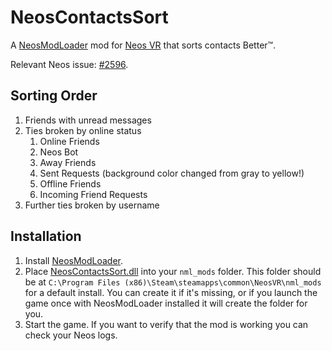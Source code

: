 # NeosContactsSort

A [NeosModLoader](https://github.com/zkxs/NeosModLoader) mod for [Neos VR](https://neos.com/) that sorts contacts Better™.

Relevant Neos issue: [#2596](https://github.com/Neos-Metaverse/NeosPublic/issues/2596).

## Sorting Order
1. Friends with unread messages
2. Ties broken by online status
   1. Online Friends
   2. Neos Bot
   3. Away Friends
   4. Sent Requests (background color changed from gray to yellow!)
   5. Offline Friends
   6. Incoming Friend Requests
3. Further ties broken by username

## Installation
1. Install [NeosModLoader](https://github.com/zkxs/NeosModLoader).
2. Place [NeosContactsSort.dll](https://github.com/zkxs/NeosContactsSort/releases/latest/download/NeosContactsSort.dll) into your `nml_mods` folder. This folder should be at `C:\Program Files (x86)\Steam\steamapps\common\NeosVR\nml_mods` for a default install. You can create it if it's missing, or if you launch the game once with NeosModLoader installed it will create the folder for you.
3. Start the game. If you want to verify that the mod is working you can check your Neos logs.
